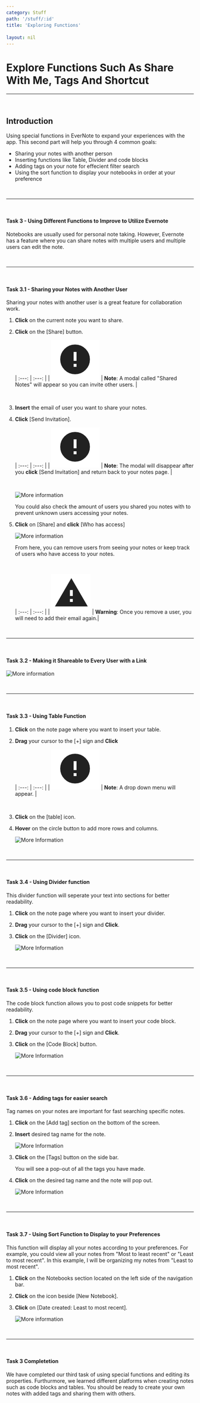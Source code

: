 ```yaml
---
category: Stuff
path: '/stuff/:id'
title: 'Exploring Functions'

layout: nil
---
```


# Explore Functions Such As Share With Me, Tags And Shortcut

___

<br>

## Introduction

Using special functions in EverNote to expand your experiences with the app. This second part will help you through 4 common goals:

- Sharing your notes with another person
- Inserting functions like Table, Divider and code blocks
- Adding tags on your note for effecient filter search
- Using the sort function to display your notebooks in order at your preference

<br>

___

<br>

#### Task 3 - Using Different Functions to Improve to Utilize Evernote

Notebooks are usually used for personal note taking. However, Evernote has a feature where you can share notes with multiple users and multiple users can edit the note.

<br>

___

<br>

#### Task 3.1 - Sharing your Notes with Another User

Sharing your notes with another user is a great feature for collaboration work.

1. **Click** on the current note you want to share.

2. **Click** on the [Share] button.

    | :---: | :---: |
| <img src="https://raw.githubusercontent.com/SkylarZhao6/EvernoteGuide/gh-pages/images/MoreInformation.png" id="note"> | **Note**: A modal called "Shared Notes" will appear so you can invite other users. |

    <br>

3. **Insert** the email of user you want to share your notes.

4. **Click** [Send Invitation].

    | :---: | :---: |
| <img src="https://raw.githubusercontent.com/SkylarZhao6/EvernoteGuide/gh-pages/images/MoreInformation.png" id="note"> | **Note**: The modal will disappear after you **click** [Send Invitation] and return back to your notes page. |

    <br>

    ![More information](https://media.giphy.com/media/hTOBbJmE4MqY8DIeFM/giphy.gif)

    You could also check the amount of users you shared you notes with to prevent unknown users accessing your notes.

5. **Click** on [Share] and **click** [Who has access]

    ![More information](https://media.giphy.com/media/VdEBihMw9u0DZsSwhW/giphy.gif)

    From here, you can remove users from seeing your notes or keep track of users who have access to your notes.
    
    <br>
    
    | :---: | :---: |
| <img src="https://raw.githubusercontent.com/SkylarZhao6/EvernoteGuide/gh-pages/images/Warning.png" id="note"> | **Warning**: Once you remove a user, you will need to add their email again.|
    
<br>

___

<br>

#### Task 3.2 - Making it Shareable to Every User with a Link

   ![More information](https://media.giphy.com/media/WREsjBYlZ6maz8Ihua/giphy.gif)

<br>

___

<br>

#### Task 3.3 - Using Table Function

1. **Click** on the note page where you want to insert your table.

2. **Drag** your cursor to the [+] sign and **Click**

    | :---: | :---: |
| <img src="https://raw.githubusercontent.com/SkylarZhao6/EvernoteGuide/gh-pages/images/MoreInformation.png" id="note"> | **Note**: A drop down menu will appear. |

    <br>

3. **Click** on the [table] icon.

4. **Hover** on the circle button to add more rows and columns.

    ![More Information](https://media.giphy.com/media/Jq7PNie5WfAoX7QJnB/giphy.gif)

<br>

___

<br>

#### Task 3.4 - Using Divider function

This divider function will seperate your text into sections for better readability.

1. **Click** on the note page where you want to insert your divider.

2. **Drag** your cursor to the [+] sign and **Click**.

3. **Click** on the [Divider] icon.

    ![More Information](https://media.giphy.com/media/QxGQKoCdNcm8ncZh40/giphy.gif)

<br>

___

<br>

#### Task 3.5 - Using code block function

The code block function allows you to post code snippets for better readability.

1. **Click** on the note page where you want to insert your code block.

2. **Drag** your cursor to the [+] sign and **Click**.

3. **Click** on the [Code Block] button.

    ![More Information](https://media.giphy.com/media/SskhcftptamsAVO5f1/giphy.gif)

<br>

___

<br>

#### Task 3.6 - Adding tags for easier search

Tag names on your notes are important for fast searching specific notes.

1. **Click** on the [Add tag] section on the bottom of the screen.

2. **Insert** desired tag name for the note.

    ![More Information](https://media.giphy.com/media/lp8G2E9paNj4wEQBk0/giphy.gif)

3. **Click** on the [Tags] button on the side bar.

    You will see a pop-out of all the tags you have made.

4. **Click** on the desired tag name and the note will pop out.

    ![More Information](https://media.giphy.com/media/TEuJji4lUGEjOtHRqu/giphy.gif)

<br>

___

<br>

#### Task 3.7 - Using Sort Function to Display to your Preferences

This function will display all your notes according to your preferences.
For example, you could view all your notes from "Most to least recent" or "Least to most recent".
In this example, I will be organizing my notes from "Least to most recent".

1. **Click** on the Notebooks section located on the left side of the navigation bar.

2. **Click** on the icon beside [New Notebook].

3. **Click** on [Date created: Least to most recent].

    ![More information](https://media.giphy.com/media/h2Z4fH47HGRVRrEX0K/giphy.gif)

<br>

___

<br>

#### Task 3 Completetion

We have completed our third task of using special functions and editing its properties. Furthurmore, we learned different platforms when creating notes such as code blocks and tables. You should be ready to create your own notes with added tags and sharing them with others.
